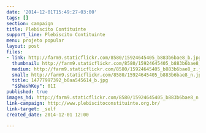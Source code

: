 ```yaml
---
date: '2014-12-01T15:49:27-03:00'
tags: []
section: campaign
title: Plebiscito Contituinte
support_line: Plebiscito Contituinte
menu: projeto popular
layout: post
files:
- link: http://farm9.staticflickr.com/8580/15924645405_b883b6bae8_b.jpg
  thumbnail: http://farm9.staticflickr.com/8580/15924645405_b883b6bae8_t.jpg
  medium: http://farm9.staticflickr.com/8580/15924645405_b883b6bae8_z.jpg
  small: http://farm9.staticflickr.com/8580/15924645405_b883b6bae8_n.jpg
  title: 14777997392_b0aa545614_b.jpg
  "$$hashKey": 01I
published: true
images_hd: http://farm9.staticflickr.com/8580/15924645405_b883b6bae8_n.jpg
link-campaign: http://www.plebiscitoconstituinte.org.br/
link-target: _self
created_date: 2014-12-01 12:00

---
```

